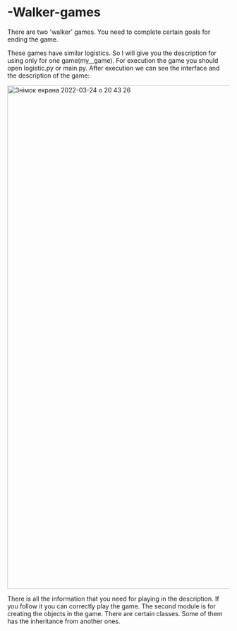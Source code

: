 # -Walker-games
There are two 'walker' games. You need to complete certain goals for ending the game.

These games have similar logistics. So I will give you the description for using only for one game(my__game). For execution the game you should open logistic.py or main.py.
After execution we can see the interface and the description of the game:

<img width="1141" alt="Знімок екрана 2022-03-24 о 20 43 26" src="https://user-images.githubusercontent.com/96167224/159988228-85fcd9a3-b4f6-4676-929b-c8f3b22599c1.png">

There is all the information that you need for playing in the description. If you follow it you can correctly play the game.
The second module is for creating the objects in the game. There are certain classes. Some of them has the inheritance from another ones.
